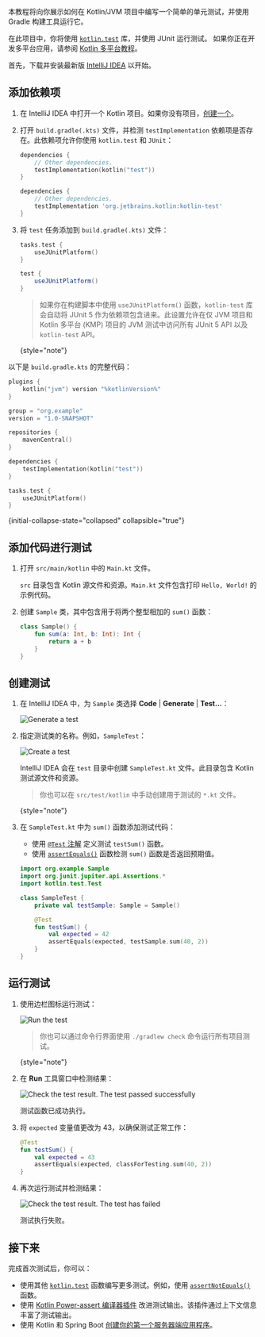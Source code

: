 [//]: # (title: 在 JVM 中使用 JUnit 测试代码 – 教程)

本教程将向你展示如何在 Kotlin/JVM 项目中编写一个简单的单元测试，并使用 Gradle 构建工具运行它。

在此项目中，你将使用 [`kotlin.test`](https://kotlinlang.org/api/latest/kotlin.test/index.html) 库，并使用 JUnit 运行测试。
如果你正在开发多平台应用，请参阅 [Kotlin 多平台教程](https://www.jetbrains.com/help/kotlin-multiplatform-dev/multiplatform-run-tests.html)。

首先，下载并安装最新版 [IntelliJ IDEA](https://www.jetbrains.com/idea/download/index.html) 以开始。

## 添加依赖项

1. 在 IntelliJ IDEA 中打开一个 Kotlin 项目。如果你没有项目，[创建一个](https://www.jetbrains.com/help/idea/create-your-first-kotlin-app.html#create-project)。

2. 打开 `build.gradle(.kts)` 文件，并检测 `testImplementation` 依赖项是否存在。此依赖项允许你使用 `kotlin.test` 和 `JUnit`：

    <tabs group="build-script">
    <tab title="Kotlin" group-key="kotlin">

   ```kotlin
   dependencies {
       // Other dependencies.
       testImplementation(kotlin("test"))
   }
   ```

    </tab>
    <tab title="Groovy" group-key="groovy">

   ```groovy
   dependencies {
       // Other dependencies.
       testImplementation 'org.jetbrains.kotlin:kotlin-test'
   }
   ```

   </tab>
   </tabs>

3. 将 `test` 任务添加到 `build.gradle(.kts)` 文件：

    <tabs group="build-script">
    <tab title="Kotlin" group-key="kotlin">

   ```kotlin
   tasks.test {
       useJUnitPlatform()
   }
   ```

    </tab>
    <tab title="Groovy" group-key="groovy">

   ```groovy
   test {
       useJUnitPlatform()
   }
   ```

   </tab>
   </tabs>

   > 如果你在构建脚本中使用 `useJUnitPlatform()` 函数，`kotlin-test` 库会自动将 JUnit 5 作为依赖项包含进来。此设置允许在仅 JVM 项目和 Kotlin 多平台 (KMP) 项目的 JVM 测试中访问所有 JUnit 5 API 以及 `kotlin-test` API。
   >
   {style="note"}

以下是 `build.gradle.kts` 的完整代码：

```kotlin
plugins {
    kotlin("jvm") version "%kotlinVersion%"
}

group = "org.example"
version = "1.0-SNAPSHOT"

repositories {
    mavenCentral()
}

dependencies {
    testImplementation(kotlin("test"))
}

tasks.test {
    useJUnitPlatform()
}
```
{initial-collapse-state="collapsed" collapsible="true"}

## 添加代码进行测试

1. 打开 `src/main/kotlin` 中的 `Main.kt` 文件。

   `src` 目录包含 Kotlin 源文件和资源。`Main.kt` 文件包含打印 `Hello, World!` 的示例代码。

2. 创建 `Sample` 类，其中包含用于将两个整型相加的 `sum()` 函数：

   ```kotlin
   class Sample() {
       fun sum(a: Int, b: Int): Int {
           return a + b
       }
   }
   ```

## 创建测试

1. 在 IntelliJ IDEA 中，为 `Sample` 类选择 **Code** | **Generate** | **Test...**：

   ![Generate a test](generate-test.png)

2. 指定测试类的名称。例如，`SampleTest`：

   ![Create a test](create-test.png)

   IntelliJ IDEA 会在 `test` 目录中创建 `SampleTest.kt` 文件。此目录包含 Kotlin 测试源文件和资源。

   > 你也可以在 `src/test/kotlin` 中手动创建用于测试的 `*.kt` 文件。
   >
   {style="note"}

3. 在 `SampleTest.kt` 中为 `sum()` 函数添加测试代码：

   * 使用 [`@Test` 注解](https://kotlinlang.org/api/latest/kotlin.test/kotlin.test/-test/index.html) 定义测试 `testSum()` 函数。
   * 使用 [`assertEquals()`](https://kotlinlang.org/api/latest/kotlin.test/kotlin.test/assert-equals.html) 函数检测 `sum()` 函数是否返回预期值。

   ```kotlin
   import org.example.Sample
   import org.junit.jupiter.api.Assertions.*
   import kotlin.test.Test

   class SampleTest {
       private val testSample: Sample = Sample()

       @Test
       fun testSum() {
           val expected = 42
           assertEquals(expected, testSample.sum(40, 2))
       }
   }
   ```

## 运行测试

1. 使用边栏图标运行测试：

   ![Run the test](run-test.png)

   > 你也可以通过命令行界面使用 `./gradlew check` 命令运行所有项目测试。
   >
   {style="note"}

2. 在 **Run** 工具窗口中检测结果：

   ![Check the test result. The test passed successfully](test-successful.png)

   测试函数已成功执行。

3. 将 `expected` 变量值更改为 43，以确保测试正常工作：

   ```kotlin
   @Test
   fun testSum() {
       val expected = 43
       assertEquals(expected, classForTesting.sum(40, 2))
   }
   ```

4. 再次运行测试并检测结果：

   ![Check the test result. The test has failed](test-failed.png)

   测试执行失败。

## 接下来

完成首次测试后，你可以：

* 使用其他 [`kotlin.test`](https://kotlinlang.org/api/latest/kotlin.test/kotlin.test/) 函数编写更多测试。例如，使用 [`assertNotEquals()`](https://kotlinlang.org/api/latest/kotlin.test/kotlin.test/assert-not-equals.html) 函数。
* 使用 [Kotlin Power-assert 编译器插件](power-assert.md) 改进测试输出。该插件通过上下文信息丰富了测试输出。
* 使用 Kotlin 和 Spring Boot [创建你的第一个服务器端应用程序](jvm-get-started-spring-boot.md)。